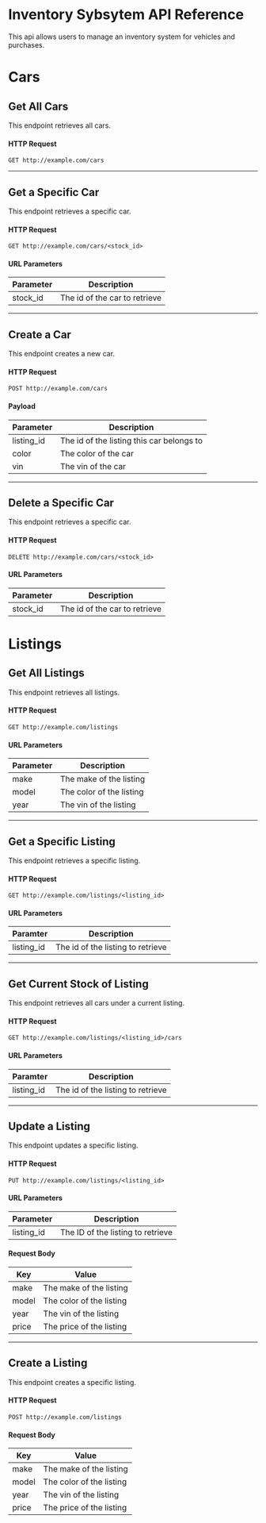 # Inventory Sybsytem API Reference

This api allows users to manage an inventory system for vehicles and purchases.

# Cars

## Get All Cars

This endpoint retrieves all cars.

#### HTTP Request

```
GET http://example.com/cars
```


---

## Get a Specific Car

This endpoint retrieves a specific car.

#### HTTP Request

```
GET http://example.com/cars/<stock_id>
```


#### URL Parameters

| Parameter | Description                   |
|-----------|-------------------------------|
| stock_id  | The id of the car to retrieve |

---

## Create a Car

This endpoint creates a new car.

#### HTTP Request

```
POST http://example.com/cars
```


#### Payload

| Parameter  | Description                               |
|------------|-------------------------------------------|
| listing_id | The id of the listing this car belongs to |
| color      | The color of the car                      |
| vin        | The vin of the car                        |

---

## Delete a Specific Car

This endpoint retrieves a specific car.

#### HTTP Request

```
DELETE http://example.com/cars/<stock_id>
```


#### URL Parameters

| Parameter | Description                   |
|-----------|-------------------------------|
| stock_id  | The id of the car to retrieve |

# Listings

## Get All Listings

This endpoint retrieves all listings.

#### HTTP Request

```
GET http://example.com/listings
```

#### URL Parameters

| Parameter | Description              |
|-----------|--------------------------|
| make      | The make of the listing  |
| model     | The color of the listing |
| year      | The vin of the listing   |

---

## Get a Specific Listing

This endpoint retrieves a specific listing.

#### HTTP Request

```
GET http://example.com/listings/<listing_id>
```


#### URL Parameters

| Paramter   | Description                       |
|------------|-----------------------------------|
| listing_id | The id of the listing to retrieve |

---

## Get Current Stock of Listing

This endpoint retrieves all cars under a current listing.

#### HTTP Request

```
GET http://example.com/listings/<listing_id>/cars
```


#### URL Parameters

| Paramter   | Description                       |
|------------|-----------------------------------|
| listing_id | The id of the listing to retrieve |

---

## Update a Listing

This endpoint updates a specific listing.

#### HTTP Request

```
PUT http://example.com/listings/<listing_id>
```


#### URL Parameters

| Parameter | Description              |
|-----------|--------------------------|
| listing_id| The ID of the listing to retrieve  |

#### Request Body

| Key   | Value                    |
|-------|--------------------------|
| make  | The make of the listing  |
| model | The color of the listing |
| year  | The vin of the listing   |
| price | The price of the listing |

- - -

## Create a Listing

This endpoint creates a specific listing.

#### HTTP Request

```
POST http://example.com/listings
```


#### Request Body

| Key   | Value                    |
|-------|--------------------------|
| make  | The make of the listing  |
| model | The color of the listing |
| year  | The vin of the listing   |
| price | The price of the listing |
